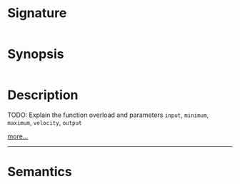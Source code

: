 # Signature
```vikid-signature
```

# Synopsis
```vikid-synopsis
```

# Description
TODO: Explain the function overload and parameters `input`, `minimum`, `maximum`, `velocity`, `output`

[more...](https://en.wikipedia.org/wiki/Velocity)

----
# Semantics